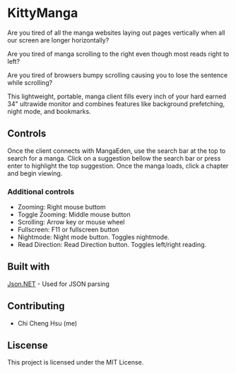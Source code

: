 # KittyManga

Are you tired of all the manga websites laying out pages vertically when all our screen are longer horizontally? 

Are you tired of manga scrolling to the right even though most reads right to left?

Are you tired of browsers bumpy scrolling causing you to lose the sentence while scrolling?

This lightweight, portable, manga client fills every inch of your hard earned 34" ultrawide monitor and combines features like background prefetching, night mode, and bookmarks. 

## Controls
Once the client connects with MangaEden, use the search bar at the top to search for a manga. 
Click on a suggestion bellow the search bar or press enter to highlight the top suggestion.
Once the manga loads, click a chapter and begin viewing.

### Additional controls
- Zooming: Right mouse buttom
- Toggle Zooming: Middle mouse button
- Scrolling: Arrow key or mouse wheel
- Fullscreen: F11 or fullscreen button
- Nightmode: Night mode button. Toggles nightmode.
- Read Direction: Read Direction button. Toggles left/right reading. 

## Built with
[Json.NET](https://www.newtonsoft.com/json) - Used for JSON parsing

## Contributing

- Chi Cheng Hsu (me)

## Liscense
This project is licensed under the MIT License. 
